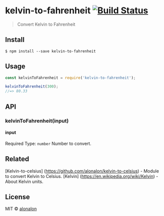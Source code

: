 # kelvin-to-fahrenheit [![Build Status](https://travis-ci.org/alonalon/kelvin-to-fahrenheit.svg?branch=master)](https://travis-ci.org/alonalon/kelvin-to-fahrenheit)

> Convert Kelvin to Fahrenheit


## Install

```
$ npm install --save kelvin-to-fahrenheit
```


## Usage

```js
const kelvinToFahrenheit = require('kelvin-to-fahrenheit');

kelvinToFahrenheit(300);
//=> 80.33
```


## API

### kelvinToFahrenheit(input)

#### input
Required
Type: `number`
Number to convert.

## Related 
[Kelvin-to-celsius] (https://github.com/alonalon/kelvin-to-celsius) - Module to convert Kelvin to Celsius.
[Kelvin] (https://en.wikipedia.org/wiki/Kelvin) - About Kelvin units.

## License

MIT © [alonalon](http://github.com/alonalon)

